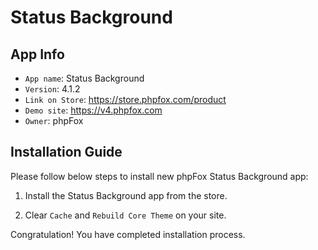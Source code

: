 # Status Background

## App Info

- `App name`: Status Background
- `Version`: 4.1.2
- `Link on Store`: https://store.phpfox.com/product
- `Demo site`: https://v4.phpfox.com
- `Owner`: phpFox

## Installation Guide

Please follow below steps to install new phpFox Status Background app:

1. Install the Status Background app from the store.

2. Clear `Cache` and `Rebuild Core Theme` on your site.

Congratulation! You have completed installation process.